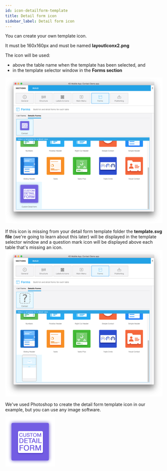 ```yaml
---
id: icon-detailform-template
title: Detail form icon
sidebar_label: Detail form icon
---
```


You can create your own template icon. 

It must be 160x160px and must be named **layoutIconx2.png**

The icon will be used:
* above the table name when the template has been selected, and
* in the template selector window in the **Forms section**

![Custom detailform template](assets/custom-detailform/custom-detailform-template.png)


If this icon is missing from your detail form template folder the **template.svg file** (we're going to learn about this later) will be displayed in the template selector window and a question mark icon will be displayed above each table that's missing an icon.
![Missing listform icon custom template](assets/custom-detailform/missing-detailform-icon-custom-template.png)

We've used Photoshop to create the detail form template icon in our example, but you can use any image software.

![Custom listform template icon](assets/custom-detailform/custom-detail-form-icon.png)
